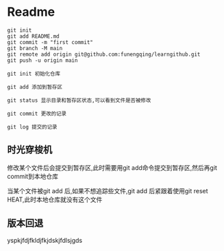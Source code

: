 # Readme

```shell
git init
git add README.md
git commit -m "first commit"
git branch -M main
git remote add origin git@github.com:funengqing/learngithub.git
git push -u origin main
```

```shell
git init 初始化仓库

git add 添加到暂存区

git status 显示目录和暂存区状态,可以看到文件是否被修改

git commit 更改的记录

git log 提交的记录
```



## 时光穿梭机

修改某个文件后会提交到暂存区,此时需要用git add命令提交到暂存区,然后再git commit到本地仓库

当某个文件被git add 后,如果不想追踪些文件,git add 后紧跟着使用git reset HEAT,此时本地仓库就没有这个文件

## 版本回退

yspkjfdjfkldjfkjdskjfdlsjgds
